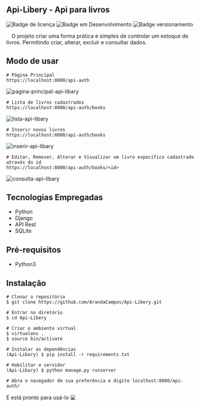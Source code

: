 ## Api-Libery - Api para livros

![Badge de licença](http://img.shields.io/static/v1?label=LICENÇA&message=GNU&color=sucess&style=for-the-badge)   ![Badge em Desenvolvimento](http://img.shields.io/static/v1?label=STATUS&message=CONCLUÍDO&color=sucess&style=for-the-badge)   ![Badge versionamento](http://img.shields.io/static/v1?label=VERSAO&message=1.0&color=sucess&style=for-the-badge)

&emsp;O projeto criar uma forma prática e simples de controlar um estoque de livros. Permitindo criar, alterar, excluir e consultar dados.

## Modo de usar

    # Página Principal
    https://localhost:8000/api-auth
    
![pagina-principal-api-libary](https://user-images.githubusercontent.com/87876734/166554139-f0d5c212-cebb-4118-8954-4cbe47401ec9.png)


    # Lista de livros cadastrados
    https://localhost:8000/api-auth/books
    
![lista-api-libary](https://user-images.githubusercontent.com/87876734/166554175-9e94ea9b-7dd0-4f94-bfdf-061648f564dc.png)

    # Inserir novos livros
    https://localhost:8000/api-auth/books

![inserir-api-libary](https://user-images.githubusercontent.com/87876734/166554156-c4df5347-f312-476c-9da1-add938a8e821.png)

    # Editar, Remover, Alterar e Visualizar um livro específico cadastrado através do id
    https://localhost:8000/api-auth/books/<id>
![consulta-api-libary](https://user-images.githubusercontent.com/87876734/166554188-5670b89a-45ad-4e92-ae01-166541affb01.png)

## Tecnologias Empregadas

- Python
- Django
- API Rest
- SQLite

## Pré-requisitos

- Python3

## Instalação

    # Clonar o repositório
    $ git clone https://github.com/ArandaCampos/Api-Libery.git

    # Entrar no diretório
    $ cd Api-Libery

    # Criar o ambiente virtual
    $ virtualenv .
    $ source bin/activate

    # Instalar as dependências
    (Api-Libary) $ pip install -r requirements.txt
    
    # Habilitar o servidor
    (Api-Libary) $ python manage.py runserver
    
    # Abra o navegador de sua preferência e digite localhost:8000/api-auth/

E está pronto para usá-lo 💻
